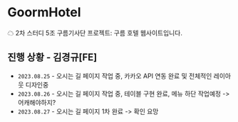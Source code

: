 # GoormHotel
☁ 2차 스터디 5조 구름기사단 프로젝트: 구름 호텔 웹사이트입니다.

## 진행 상황 - 김경규[FE]
- `2023.08.25` - 오시는 길 페이지 작업 중, 카카오 API 연동 완료 및 전체적인 
레이아웃 디자인중
- `2023.08.26` - 오시는 길 페이지 작업 중, 테이블 구현 완료, 메뉴 하단 작업예정 -> 어캐해야하지?
- `2023.08.27` - 오시는 길 페이지 1차 완료 -> 확인 요망